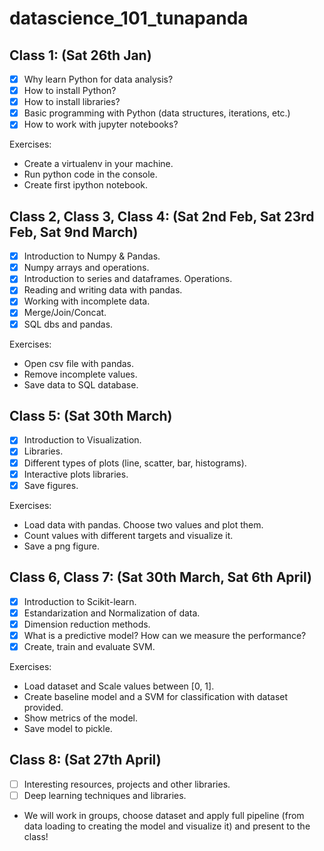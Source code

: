 # datascience_101_tunapanda

## Class 1: (Sat 26th Jan)

- [x] Why learn Python for data analysis?     
- [x] How to install Python?
- [x] How to install libraries?
- [x] Basic programming with Python (data structures, iterations, etc.)
- [x] How to work with jupyter notebooks?
      
Exercises:
- Create a virtualenv in your machine.
- Run python code in the console.
- Create first ipython notebook.


## Class 2, Class 3, Class 4: (Sat 2nd Feb, Sat 23rd Feb, Sat 9nd March)
- [X] Introduction to Numpy & Pandas.
- [X] Numpy arrays and operations. 
- [X] Introduction to series and dataframes. Operations.
- [X] Reading and writing data with pandas.
- [X] Working with incomplete data.
- [X] Merge/Join/Concat.
- [X] SQL dbs and pandas.

Exercises:
- Open csv file with pandas.
- Remove incomplete values.
- Save data to SQL database.

## Class 5: (Sat 30th March)
- [X] Introduction to Visualization.
- [X] Libraries.
- [X] Different types of plots (line, scatter, bar, histograms).
- [X] Interactive plots libraries.
- [X] Save figures.

Exercises:
- Load data with pandas. Choose two values and plot them.
- Count values with different targets and visualize it.
- Save a png figure.

## Class 6, Class 7: (Sat 30th March, Sat 6th April)
- [X] Introduction to Scikit-learn.
- [X] Estandarization and Normalization of data.
- [X] Dimension reduction methods.
- [X] What is a predictive model? How can we measure the performance?
- [X] Create, train and evaluate SVM.

 Exercises:
- Load dataset and Scale values between [0, 1].
- Create baseline model and a SVM for classification with dataset provided.
- Show metrics of the model.
- Save model to pickle.

## Class 8: (Sat 27th April)
- [ ] Interesting resources, projects and other libraries.
- [ ] Deep learning techniques and libraries.
- We will work in groups, choose dataset and apply full pipeline (from data loading to creating the model and visualize it) and present to the class!
